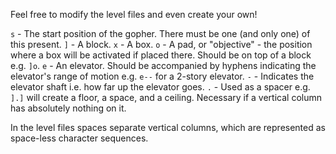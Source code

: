 Feel free to modify the level files and even create your own!

`s` - The start position of the gopher. There must be one (and only one) of this present.
`]` - A block.
`x` - A box.
`o` - A pad, or "objective" - the position where a box will be activated if placed there. Should be on top of a block e.g. `]o`.
`e` - An elevator. Should be accompanied by hyphens indicating the elevator's range of motion e.g. `e--` for a 2-story elevator.
`-` - Indicates the elevator shaft i.e. how far up the elevator goes.
`.` - Used as a spacer e.g. `].]` will create a floor, a space, and a ceiling. Necessary if a vertical column has absolutely nothing on it.

In the level files spaces separate vertical columns, which are represented as space-less character sequences.
